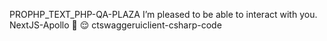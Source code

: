 PROPHP_TEXT_PHP-QA-PLAZA
I’m pleased to be able to interact with you.
NextJS-Apollo
:rofl:
:relieved:
ctswaggeruiclient-csharp-code
